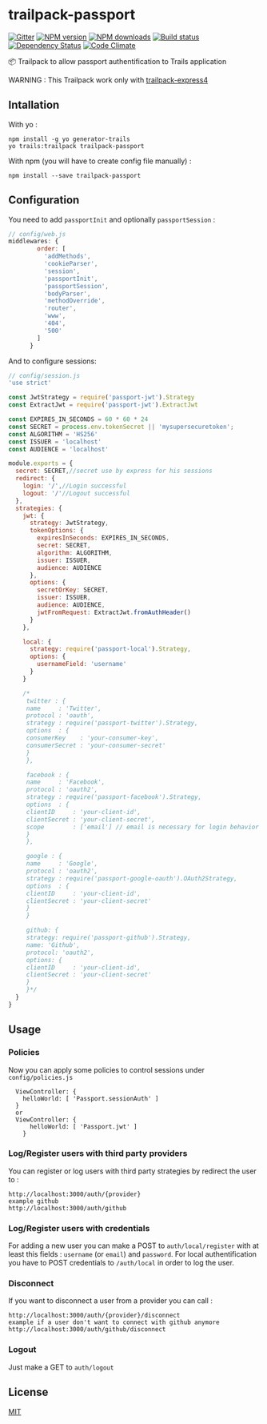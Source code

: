 # trailpack-passport
[![Gitter][gitter-image]][gitter-url]
[![NPM version][npm-image]][npm-url]
[![NPM downloads][npm-download]][npm-url]
[![Build status][ci-image]][ci-url]
[![Dependency Status][daviddm-image]][daviddm-url]
[![Code Climate][codeclimate-image]][codeclimate-url]

:package: Trailpack to allow passport authentification to Trails application

WARNING : This Trailpack work only with [trailpack-express4](https://github.com/trailsjs/trailpack-express4)

## Intallation
With yo : 

```
npm install -g yo generator-trails
yo trails:trailpack trailpack-passport
```

With npm (you will have to create config file manually) :
 
`npm install --save trailpack-passport`

## Configuration
You need to add `passportInit` and optionally `passportSession` : 
```js
// config/web.js
middlewares: {
        order: [
          'addMethods',
          'cookieParser',
          'session',
          'passportInit',
          'passportSession',
          'bodyParser',
          'methodOverride',
          'router',
          'www',
          '404',
          '500'
        ]
      }
```
And to configure sessions: 
```js
// config/session.js
'use strict'

const JwtStrategy = require('passport-jwt').Strategy
const ExtractJwt = require('passport-jwt').ExtractJwt

const EXPIRES_IN_SECONDS = 60 * 60 * 24
const SECRET = process.env.tokenSecret || 'mysupersecuretoken';
const ALGORITHM = 'HS256'
const ISSUER = 'localhost'
const AUDIENCE = 'localhost'

module.exports = {
  secret: SECRET,//secret use by express for his sessions
  redirect: {
    login: '/',//Login successful
    logout: '/'//Logout successful
  },
  strategies: {
    jwt: {
      strategy: JwtStrategy,
      tokenOptions: {
        expiresInSeconds: EXPIRES_IN_SECONDS,
        secret: SECRET,
        algorithm: ALGORITHM,
        issuer: ISSUER,
        audience: AUDIENCE
      },
      options: {
        secretOrKey: SECRET,
        issuer: ISSUER,
        audience: AUDIENCE,
        jwtFromRequest: ExtractJwt.fromAuthHeader()
      }
    },

    local: {
      strategy: require('passport-local').Strategy,
      options: {
        usernameField: 'username'
      }
    }

    /*
     twitter : {
     name     : 'Twitter',
     protocol : 'oauth',
     strategy : require('passport-twitter').Strategy,
     options  : {
     consumerKey    : 'your-consumer-key',
     consumerSecret : 'your-consumer-secret'
     }
     },

     facebook : {
     name     : 'Facebook',
     protocol : 'oauth2',
     strategy : require('passport-facebook').Strategy,
     options  : {
     clientID     : 'your-client-id',
     clientSecret : 'your-client-secret',
     scope        : ['email'] // email is necessary for login behavior
     }
     },

     google : {
     name     : 'Google',
     protocol : 'oauth2',
     strategy : require('passport-google-oauth').OAuth2Strategy,
     options  : {
     clientID     : 'your-client-id',
     clientSecret : 'your-client-secret'
     }
     }

     github: {
     strategy: require('passport-github').Strategy,
     name: 'Github',
     protocol: 'oauth2',
     options: {
     clientID     : 'your-client-id',
     clientSecret : 'your-client-secret'
     }
     }*/
  }
}
```

## Usage

### Policies 
Now you can apply some policies to control sessions under `config/policies.js` 
```
  ViewController: {
    helloWorld: [ 'Passport.sessionAuth' ]
  }
  or 
  ViewController: {
      helloWorld: [ 'Passport.jwt' ]
    }
```

### Log/Register users with third party providers
You can register or log users with third party strategies by redirect the user to : 
```
http://localhost:3000/auth/{provider}
example github 
http://localhost:3000/auth/github
```

### Log/Register users with credentials
For adding a new user you can make a POST to `auth/local/register`  with at least this fields : `username` (or `email`) and `password`. 
For local authentification you have to POST credentials to `/auth/local` in order to log the user.

### Disconnect
If you want to disconnect a user from a provider you can call : 
```
http://localhost:3000/auth/{provider}/disconnect
example if a user don't want to connect with github anymore
http://localhost:3000/auth/github/disconnect
```

### Logout
Just make a GET to `auth/logout`

## License
[MIT](https://github.com/jaumard/trailpack-passport/blob/master/LICENSE)


[npm-image]: https://img.shields.io/npm/v/trailpack-passport.svg?style=flat-square
[npm-url]: https://npmjs.org/package/trailpack-passport
[npm-download]: https://img.shields.io/npm/dt/trailpack-passport.svg
[ci-image]: https://travis-ci.org/jaumard/trailpack-passport.svg?branch=master
[ci-url]: https://travis-ci.org/jaumard/trailpack-passport
[daviddm-image]: http://img.shields.io/david/jaumard/trailpack-passport.svg?style=flat-square
[daviddm-url]: https://david-dm.org/jaumard/trailpack-passport
[codeclimate-image]: https://img.shields.io/codeclimate/github/jaumard/trailpack-passport.svg?style=flat-square
[codeclimate-url]: https://codeclimate.com/github/jaumard/trailpack-passport
[gitter-image]: http://img.shields.io/badge/+%20GITTER-JOIN%20CHAT%20%E2%86%92-1DCE73.svg?style=flat-square
[gitter-url]: https://gitter.im/trailsjs/trails
